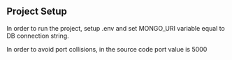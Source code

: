 ## Project Setup

In order to run the project, setup .env and set MONGO_URI variable equal to DB connection string.

In order to avoid port collisions, in the source code port value is 5000
